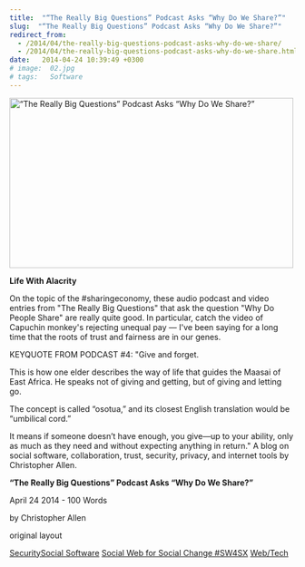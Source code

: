 ```yaml
---
title:  "“The Really Big Questions” Podcast Asks “Why Do We Share?”"
slug:  "“The Really Big Questions” Podcast Asks “Why Do We Share?”"
redirect_from:
  - /2014/04/the-really-big-questions-podcast-asks-why-do-we-share/
  - /2014/04/the-really-big-questions-podcast-asks-why-do-we-share.html
date:   2014-04-24 10:39:49 +0300
# image:  02.jpg
# tags:   Software
---
```

<img width="500" height="300" src="{{ site.url }}{{ site.baseurl }}/assets/images/SHARE_spot2_soup-300x300.jpg" alt="“The Really Big Questions” Podcast Asks “Why Do We Share?”"/> 

**Life With Alacrity**

On the topic of the #sharingeconomy, these audio podcast and video entries from "The Really Big Questions" that ask the question "Why Do People Share" are really quite good. In particular, catch the video of Capuchin monkey's rejecting unequal pay — I've been saying for a long time that the roots of trust and fairness are in our genes.

KEYQUOTE FROM PODCAST #4: "Give and forget.

This is how one elder describes the way of life that guides the Maasai of East Africa. He speaks not of giving and getting, but of giving and letting go.

The concept is called “osotua,” and its closest English translation would be “umbilical cord.”

It means if someone doesn’t have enough, you give—up to your ability, only as much as they need and without expecting anything in return."
A blog on social software, collaboration, trust, security, privacy, and internet tools by Christopher Allen.

**“The Really Big Questions” Podcast Asks “Why Do We Share?”**

April 24 2014 - 100 Words

by Christopher Allen

original layout

[Security](https://www.lifewithalacrity.com/tags/security/)[Social Software](https://www.lifewithalacrity.com/tags/social-software/) [Social Web for Social Change #SW4SX](https://www.lifewithalacrity.com/tags/social-web-for-social-change-%23sw4sx/) [Web/Tech](https://www.lifewithalacrity.com/tags/web/tech/)

